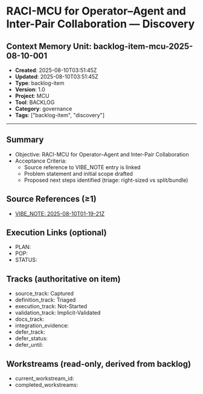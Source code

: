 # RACI-MCU for Operator–Agent and Inter-Pair Collaboration — Discovery

## Context Memory Unit: backlog-item-mcu-2025-08-10-001
- **Created**: 2025-08-10T03:51:45Z
- **Updated**: 2025-08-10T03:51:45Z
- **Type**: backlog-item
- **Version**: 1.0
- **Project**: MCU
- **Tool**: BACKLOG
- **Category**: governance
- **Tags**: ["backlog-item", "discovery"]

---

## Summary
- Objective: RACI-MCU for Operator–Agent and Inter-Pair Collaboration
- Acceptance Criteria:
  - Source reference to VIBE_NOTE entry is linked
  - Problem statement and initial scope drafted
  - Proposed next steps identified (triage: right-sized vs split/bundle)

## Source References (≥1)
- [VIBE_NOTE: 2025-08-10T01-19-21Z](../../VIBE_NOTE.md#note-2025-08-10T01-19-21Z)

## Execution Links (optional)
- PLAN: 
- POP: 
- STATUS: 

## Tracks (authoritative on item)
- source_track: Captured
- definition_track: Triaged
- execution_track: Not-Started
- validation_track: Implicit-Validated
- docs_track: 
- integration_evidence: 
- defer_track: 
- defer_status: 
- defer_until: 

## Workstreams (read-only, derived from backlog)
- current_workstream_id: 
- completed_workstreams: 

